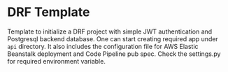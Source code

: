 # DRF Template

Template to initialize a DRF project with simple JWT authentication and Postgresql backend database. One can start creating required app under `api` directory.
It also includes the configuration file for AWS Elastic Beanstalk deployment and Code Pipeline pub spec.
Check the settings.py for required environment variable.

